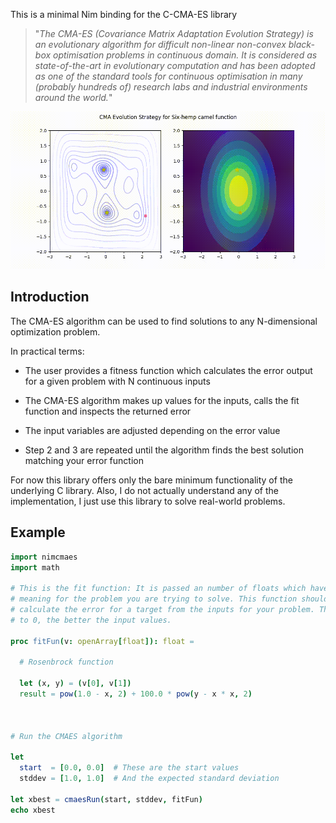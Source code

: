 
This is a minimal Nim binding for the C-CMA-ES library

> "_The CMA-ES (Covariance Matrix Adaptation Evolution Strategy) is an
  evolutionary algorithm for difficult non-linear non-convex black-box
  optimisation problems in continuous domain. It is considered as
  state-of-the-art in evolutionary computation and has been adopted as one of the
  standard tools for continuous optimisation in many (probably hundreds of)
  research labs and industrial environments around the world._"

![CMA-ES](/doc/cmaes.gif)


## Introduction

The CMA-ES algorithm can be used to find solutions to any N-dimensional
optimization problem.

In practical terms:

- The user provides a fitness function which calculates the error output for a
  given problem with N continuous inputs

- The CMA-ES algorithm makes up values for the inputs, calls the fit function
  and inspects the returned error

- The input variables are adjusted depending on the error value

- Step 2 and 3 are repeated until the algorithm finds the best solution
  matching your error function


For now this library offers only the bare minimum functionality of the
underlying C library. Also, I do not actually understand any of the
implementation, I just use this library to solve real-world problems.


## Example

```nim
import nimcmaes
import math

# This is the fit function: It is passed an number of floats which have some
# meaning for the problem you are trying to solve. This function should
# calculate the error for a target from the inputs for your problem. The closer
# to 0, the better the input values.

proc fitFun(v: openArray[float]): float =

  # Rosenbrock function

  let (x, y) = (v[0], v[1])
  result = pow(1.0 - x, 2) + 100.0 * pow(y - x * x, 2)



# Run the CMAES algorithm

let
  start  = [0.0, 0.0]  # These are the start values
  stddev = [1.0, 1.0]  # And the expected standard deviation

let xbest = cmaesRun(start, stddev, fitFun)
echo xbest
```
